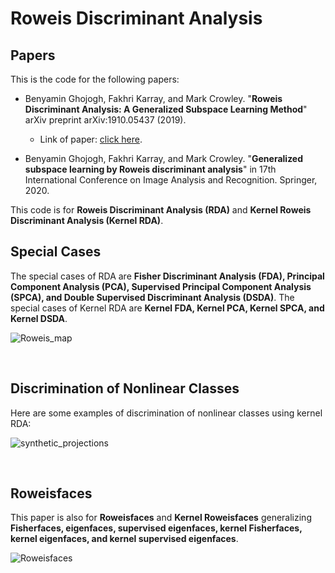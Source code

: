 # Roweis Discriminant Analysis

## Papers

This is the code for the following papers:

- Benyamin Ghojogh, Fakhri Karray, and Mark Crowley. "**Roweis Discriminant Analysis: A Generalized Subspace Learning Method**" arXiv preprint arXiv:1910.05437 (2019).
  - Link of paper: [click here](https://arxiv.org/abs/1910.05437).

- Benyamin Ghojogh, Fakhri Karray, and Mark Crowley. "**Generalized subspace learning by Roweis discriminant analysis**" in 17th International  Conference on Image Analysis and Recognition. Springer, 2020.

This code is for **Roweis Discriminant Analysis (RDA)** and **Kernel Roweis Discriminant Analysis (Kernel RDA)**. 

## Special Cases

The special cases of RDA are **Fisher Discriminant Analysis (FDA), Principal Component Analysis (PCA), Supervised Principal Component Analysis (SPCA), and Double Supervised Discriminant Analysis (DSDA)**. 
The special cases of Kernel RDA are **Kernel FDA, Kernel PCA, Kernel SPCA, and Kernel DSDA**.

![Roweis_map](https://user-images.githubusercontent.com/66282117/83956306-87e13e80-a82a-11ea-92a9-21c8ea938486.png)

<br>

## Discrimination of Nonlinear Classes

Here are some examples of discrimination of nonlinear classes using kernel RDA:

![synthetic_projections](https://user-images.githubusercontent.com/66282117/83956364-3eddba00-a82b-11ea-9a55-4aac414ca0f9.png)

<br>

## Roweisfaces

This paper is also for **Roweisfaces** and **Kernel Roweisfaces** generalizing **Fisherfaces, eigenfaces, supervised eigenfaces, kernel Fisherfaces, kernel eigenfaces, and kernel supervised eigenfaces**. 

![Roweisfaces](https://user-images.githubusercontent.com/66282117/83956314-acd5b180-a82a-11ea-8597-3bc2ceca98b5.png)
